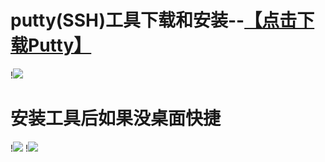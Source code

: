 # putty(SSH)工具下载和安装--<a href="https://www.chiark.greenend.org.uk/~sgtatham/putty/releases/0.74.html">【点击下载Putty】</a>
!<img src="https://github.com/kurumiess/OP_README/blob/master/doc/100TP.png" />
#
#
# 安装工具后如果没桌面快捷
!<img src="https://github.com/kurumiess/OP_README/blob/master/doc/102.png"  />
!<img src="https://github.com/kurumiess/OP_README/blob/master/doc/101.png"  />
